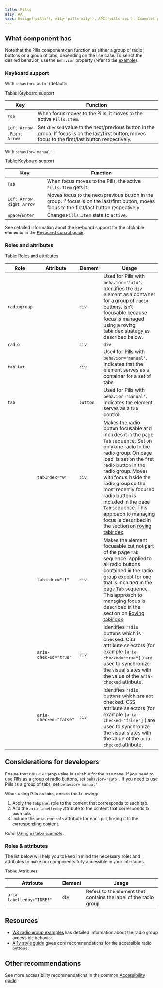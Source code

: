 ```yaml
---
title: Pills
a11y: AA
tabs: Design('pills'), A11y('pills-a11y'), API('pills-api'), Example('pills-code'), Changelog('pills-changelog')
---
```


## What component has

Note that the Pills component can function as either a group of radio buttons or a group of tabs, depending on the use case. To select the desired behavior, use the `behavior` property (refer to the [example](/components/pills/pills-code#behavior-arrows)).

### Keyboard support

With `behavior='auto'` (default):

Table: Keyboard support

| Key                          | Function                                                                                                                                               |
| ---------------------------- | ------------------------------------------------------------------------------------------------------------------------------------------------------ |
| `Tab`                        | When focus moves to the Pills, it moves to the active `Pills.Item`.                                                                                    |
| `Left Arrow` , `Right Arrow` | Set `checked` value to the next/previous button in the group. If focus is on the last/first button, moves focus to the first/last button respectively. |

With `behavior='manual'` :

Table: Keyboard support

| Key                          | Function                                                                                                                                       |
| ---------------------------- | ---------------------------------------------------------------------------------------------------------------------------------------------- |
| `Tab`                        | When focus moves to the Pills, the active `Pills.Item` gets it.                                                                                |
| `Left Arrow` , `Right Arrow` | Moves focus to the next/previous button in the group. If focus is on the last/first button, moves focus to the first/last button respectively. |
| `Space`/`Enter`              | Change `Pills.Item` state to `active`.                                                                                                         |

See detailed information about the keyboard support for the clickable elements in the [Keyboard control guide](/core-principles/a11y/a11y-keyboard#keyboard_support_for_button_link_input_etc).

### Roles and attributes

Table: Roles and attributes

| Role         | Attribute              | Element  | Usage                                                                                                                                                                                                                                                                                                                                                                                                                                                                    |
| ------------ | ---------------------- | -------- | ------------------------------------------------------------------------------------------------------------------------------------------------------------------------------------------------------------------------------------------------------------------------------------------------------------------------------------------------------------------------------------------------------------------------------------------------------------------------ |
| `radiogroup` |                        | `div`    | Used for Pills with `behavior='auto'`. Identifies the `div` element as a container for a group of `radio` buttons. Isn’t focusable because focus is managed using a roving tabindex strategy as described below.                                                                                                                                                                                                                                                         |
| `radio`      |                        | `div`    | `div`                                                                                                                                                                                                                                                                                                                                                                                                                                                                    | Used for Pills with `behavior='auto'`. Identifies the `div` element as an ARIA `radio` button. The accessible name is computed from the child text content of the `div` element. |
| `tablist`    |                        | `div`    | Used for Pills with `behavior='manual'`. Indicates that the element serves as a container for a set of tabs.                                                                                                                                                                                                                                                                                                                                                             |
| `tab`        |                        | `button` | Used for Pills with `behavior='manual'`. Indicates the element serves as a `tab` control.                                                                                                                                                                                                                                                                                                                                                                                |
|              | `tabIndex="0"`         | `div`    | Makes the radio button focusable and includes it in the page `Tab` sequence. Set on only one radio in the radio group. On page load, is set on the first radio button in the radio group. Moves with focus inside the radio group so the most recently focused radio button is included in the page `Tab` sequence. This approach to managing focus is described in the section on [roving tabindex](https://www.w3.org/TR/wai-aria-practices-1.1/#kbd_roving_tabindex). |
|              | `tabindex="-1"`        | `div`    | Makes the element focusable but not part of the page `Tab` sequence. Applied to all radio buttons contained in the radio group except for one that is included in the page `Tab` sequence. This approach to managing focus is described in the section on [Roving tabindex](https://www.w3.org/WAI/ARIA/apg/practices/keyboard-interface/#keyboardnavigationinsidecomponents).                                                                                           |
|              | `aria-checked="true"`  | `div`    | Identifies `radio` buttons which is checked. CSS attribute selectors (for example `[aria-checked="true"]` ) are used to synchronize the visual states with the value of the `aria-checked` attribute.                                                                                                                                                                                                                                                                    |
|              | `aria-checked="false"` | `div`    | Identifies `radio` buttons which are not checked. CSS attribute selectors (for example `[aria-checked="false"]` ) are used to synchronize the visual states with the value of the `aria-checked` attribute.                                                                                                                                                                                                                                                              |

## Considerations for developers

Ensure that `behavior` prop value is suitable for the use case. If you need to use Pills as a group of radio buttons, set `behavior='auto'`. If you need to use Pills as a group of tabs, set `behavior='manual'`.

When using Pills as tabs, ensure the following:

1. Apply the `tabpanel` role to the content that corresponds to each tab.
2. Add the `aria-labelledby` attribute to the content that corresponds to each tab.
3. Include the `aria-controls` attribute for each pill, linking it to the corresponding content.

Refer [Using as tabs example](/components/pills/pills-code#using-as-tabs).

### Roles & attributes

The list below will help you to keep in mind the necessary roles and attributes to make our components fully accessible in your interfaces.

Table: Attributes

| Attribute                 | Element | Usage                                                             |
| ------------------------- | ------- | ----------------------------------------------------------------- |
| `aria-labelledby="IDREF"` | `div`   | Refers to the element that contains the label of the radio group. |

## Resources

- [W3 radio group examples](https://www.w3.org/TR/wai-aria-practices-1.1/examples/radio/radio-1/radio-1.html) has detailed information about the radio group accessible behavior.
- [A11y style guide](https://a11y-style-guide.com/style-guide/section-forms.html#kssref-forms-radio-buttons) gives core recommendations for the accessible radio buttons.

## Other recommendations

See more accessibility recommendations in the common [Accessibility guide](/core-principles/a11y/a11y).
